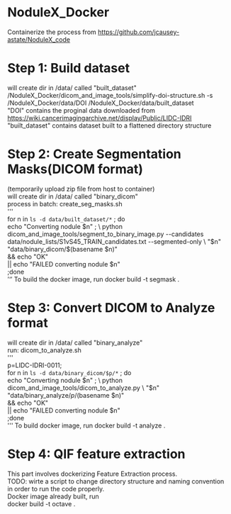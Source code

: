 # NoduleX_Docker
Containerize the process from https://github.com/jcausey-astate/NoduleX_code

# Step 1: Build dataset
will create dir in /data/ called "built_dataset"  
/NoduleX_Docker/dicom_and_image_tools/simplify-doi-structure.sh -s /NoduleX_Docker/data/DOI /NoduleX_Docker/data/built_dataset  
"DOI" contains the proginal data downloaded from https://wiki.cancerimagingarchive.net/display/Public/LIDC-IDRI  
"built_dataset" contains dataset built to a flattened directory structure  

# Step 2: Create Segmentation Masks(DICOM format)
(temporarily upload zip file from host to container)  
will create dir in /data/ called "binary_dicom"  
process in batch: create_seg_masks.sh  
'''  
for n in `ls -d data/built_dataset/*` ; do \
    echo "Converting nodule $n" ; \
    python dicom_and_image_tools/segment_to_binary_image.py --candidates data/nodule_lists/S1vS45_TRAIN_candidates.txt --segmented-only \
        "$n" \
        "data/binary_dicom/$(basename $n)" \
        && echo "OK" \
        || echo "FAILED converting nodule $n" \
;done  
’‘’
To build the docker image, run
docker build -t segmask .

# Step 3: Convert DICOM to Analyze format
will create dir in /data/ called "binary_analyze"  
run: dicom_to_analyze.sh  
'''  
p=LIDC-IDRI-0011; \
for n in `ls -d data/binary_dicom/$p/*` ; do \
    echo "Converting nodule $n" ; \
    python dicom_and_image_tools/dicom_to_analyze.py \
        "$n" \
        "data/binary_analyze/$p/$(basename $n)" \
        && echo "OK" \
        || echo "FAILED converting nodule $n" \
;done  
'''
To build docker image, run
docker build -t analyze .

# Step 4: QIF feature extraction
This part involves dockerizing Feature Extraction process.  
TODO: wirte a script to change directory structure and naming convention in order to run the code properly.  
Docker image already built, run  
docker build -t octave .  
